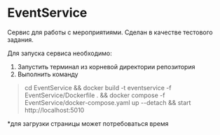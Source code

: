 # EventService

Сервис для работы с мероприятиями. Сделан в качестве тестового задания.

Для запуска сервиса необходимо:
1) Запустить терминал из корневой директории репозитория
2) Выполнить команду 

> cd EventService && docker build -t eventservice -f EventService/Dockerfile . && docker compose -f EventService/docker-compose.yaml up --detach && start http://localhost:5010

*для загрузки страницы может потребоваться время
